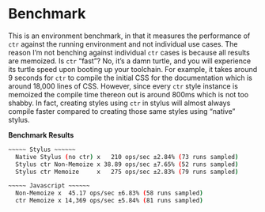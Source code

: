 # Benchmark

This is an environment benchmark, in that it measures the performance of `ctr` against the running environment and not individual use cases. The reason I’m not benching against individual `ctr` cases is because all results are memoized. Is `ctr` “fast”? No, it’s a damn turtle, and you will experience its turtle speed upon booting up your toolchain. For example, it takes around 9 seconds for `ctr` to compile the initial CSS for the documentation which is around 18,000 lines of CSS. However, since every `ctr` style instance is memoized the compile time thereon out is around 800ms which is not too shabby. In fact, creating styles using `ctr` in stylus will almost always compile faster compared to creating those same styles using “native” stylus.


__Benchmark Results__

```bash
~~~~~ Stylus ~~~~~~
  Native Stylus (no ctr) x   210 ops/sec ±2.84% (73 runs sampled)
  Stylus ctr Non-Memoize x 38.89 ops/sec ±7.65% (52 runs sampled)
  Stylus ctr Memoize     x   275 ops/sec ±2.83% (79 runs sampled)

~~~~~ Javascript ~~~~~~
  Non-Memoize x  45.17 ops/sec ±6.83% (58 runs sampled)
  ctr Memoize x 14,369 ops/sec ±5.84% (81 runs sampled)
```
